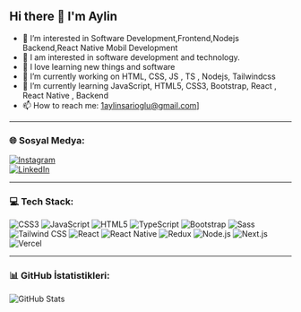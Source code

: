 ## Hi there 👋 I'm Aylin

- 👀 I’m interested in Software Development,Frontend,Nodejs Backend,React Native Mobil Development  
- 👀 I am interested in software development and technology.
- 🤭 I love learning new things and software  
- 🔭 I’m currently working on HTML, CSS, JS , TS , Nodejs, Tailwindcss 
- 🌱 I’m currently learning JavaScript, HTML5, CSS3, Bootstrap, React , React Native , Backend
- 📫 How to reach me: 
  1aylinsarioglu@gmail.com] 

--------

### 🌐 Sosyal Medya:  
[![Instagram](https://img.shields.io/badge/-Instagram-05122A?style=flat&logo=instagram)](https://www.instagram.com/aylinsrglu)  
[![LinkedIn](https://img.shields.io/badge/-LinkedIn-05122A?style=flat&logo=linkedin)](https://www.linkedin.com/in/aylin-s-7a0562305)  

---------

### 💻 Tech Stack:
![CSS3](https://img.shields.io/badge/-CSS3-05122A?style=flat&logo=css3) 
![JavaScript](https://img.shields.io/badge/-JavaScript-05122A?style=flat&logo=javascript) 
![HTML5](https://img.shields.io/badge/-HTML5-05122A?style=flat&logo=html5) 
![TypeScript](https://img.shields.io/badge/-TypeScript-05122A?style=flat&logo=typescript) 
![Bootstrap](https://img.shields.io/badge/-Bootstrap-05122A?style=flat&logo=bootstrap)
![Sass](https://img.shields.io/badge/-Sass-05122A?style=flat&logo=sass) 
![Tailwind CSS](https://img.shields.io/badge/-Tailwind%20CSS-05122A?style=flat&logo=tailwindcss) 
![React](https://img.shields.io/badge/-React-05122A?style=flat&logo=react) 
![React Native](https://img.shields.io/badge/-React%20Native-05122A?style=flat&logo=react) 
![Redux](https://img.shields.io/badge/-Redux-05122A?style=flat&logo=redux)
![Node.js](https://img.shields.io/badge/-Node.js-05122A?style=flat&logo=node.js)
![Next.js](https://img.shields.io/badge/-Next.js-05122A?style=flat&logo=next.js)
![Vercel](https://img.shields.io/badge/-Vercel-05122A?style=flat&logo=vercel)

---------

### 📊 GitHub İstatistikleri:  
![GitHub Stats](https://github-readme-stats.vercel.app/api?username=aylinsarioglu&show_icons=true&theme=radical)  
